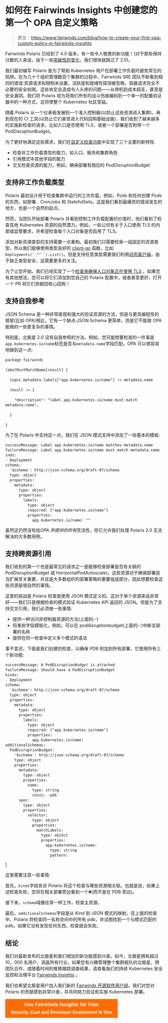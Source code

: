 # 如何在 Fairwinds Insights 中创建您的第一个 OPA 自定义策略

> 原文：<https://www.fairwinds.com/blog/how-to-create-your-first-opa-custom-policy-in-fairwinds-insights>

 Fairwinds Polaris 已经到了 4.0 版本，有一些令人敬畏的新功能！(对于那些保持分数的人来说，由于一些[突破性的变化](https://github.com/FairwindsOps/polaris/blob/master/docs/changelog.md)，我们很快就跳过了 2.0)。

我们最初编写 Polaris 是为了帮助 Kubernetes 用户在部署工作负载时避免常见的陷阱。在为几十个组织管理数百个集群的过程中，Fairwinds SRE 团队不断看到相同的错误:资源请求和限制未设置，活跃度和就绪性探测被忽略，容器请求完全不必要的安全权限。这些肯定会造成令人头疼的问题——从停机到成本超支，甚至是安全漏洞。我们将 Polaris 视为将我们所有的战斗伤痕编码到一个单一的配置验证器中的一种方式，这将使整个 Kubernetes 社区受益。

随着 Polaris 从一个仪表板发展到一个准入控制器(以防止这些资源进入集群)，再到现在的 CI 工具(以防止它们甚至进入代码回购基础设施)，我们收到了越来越多的实施新检查的请求，比如入口是否使用 TLS，或者一个部署是否附带一个 PodDisruptionBudget。

为了更好地满足这些需求，我们在[自定义检查功能](https://polaris.docs.fairwinds.com/customization/custom-checks/)中实现了三个主要的新特性:

*   检查非工作负载类型的能力，如入口、服务和集群角色
*   引用模式中其他字段的能力
*   交叉检查资源的能力，例如，确保部署有相应的 PodDisruptionBudget

## 支持非工作负载类型

Polaris 最初设计用于检查集群中运行的工作负载，例如，Pods 和任何创建 Pods 的东西，如部署、CronJobs 和 StatefulSets。这是我们看到最痛苦的错误发生的地方，也是一个自然的起点。

然而，当团队开始部署 Polaris 并看到控制工作负载配置的价值时，他们看到了检查其他 Kubernetes 资源的自然潜力。例如，一些公司有关于入口使用 TLS 的内部或监管要求，并希望检查每个入口对象是否启用了 TLS。

添加对新资源类型的支持需要一点重构。最初我们只需要检索一组固定的资源类型，所以我们能够使用类型良好的 [client-go](https://github.com/kubernetes/client-go) 函数，比如`Deployments(``""``).List()`。但是支持任意类型需要我们利用[动态客户端](https://godoc.org/k8s.io/client-go/dynamic)，由于缺乏类型安全，这需要更多的关注。

为了让您开始，我们已经实现了一个[检查来确保入口对象正在使用 TLS](https://github.com/FairwindsOps/polaris/blob/master/checks/tlsSettingsMissing.yaml) 。如果您有其他想法，您可以将它们添加到您自己的 Polaris 配置中，或者甚至更好，打开一个 PR 将它们贡献回核心回购！

## 支持自我参考

JSON Schema 是一种非常直观和强大的验证资源的方法，但是与更具编程性的框架(比如 OPA)相比，它有一个缺点:JSON Schema 更简单，但是它不能做 OPA 能做的一些更复杂的事情。

特别是，北极星 2.0 没有自我参照的方法。例如，您可能想要检查的一件事是`app.kubernetes.io/name`标签是否与`metadata.name`字段匹配。OPA 可以很容易地做到这一点:

```
package fairwinds

labelMustMatchName[result] { 

  input.metadata.labels["app.kubernetes.io/name"] != metadata.name 

  result := { 

    "description": "label app.kubernetes.io/name must match metadata.name", 

  } 

} 
```

为了在 Polaris 中支持这一点，我们在 JSON 模式支持中添加了一些基本的模板:

```
successMessage: Label app.kubernetes.io/name matches metadata.name
failureMessage: Label app.kubernetes.io/name must match metadata.name
inds:
- Deployment
schema:
  '$schema': http://json-schema.org/draft-07/schema
  type: object
  properties:
    metadata:
      type: object
      properties:
        labels:
          type: object
          required: ["app.kubernetes.io/name"]
          properties:
            app.kubernetes.io/name: ""
```

虽然这仍然没有给*OPA 所提供的所有*灵活性，但它允许我们处理 Polaris 2.0 无法解决的大多数用例。

## 支持跨资源引用

我们收到的第一个也是最常见的请求之一是能够检查部署是否有关联的 PodDisruptionBudget 或 HorizontalPodAutoscaler。这些资源对于确保部署适当扩展至关重要，并且是大多数组织的部署策略的重要组成部分，因此想要检查这些资源是很自然的事情。

这里的挑战是 Polaris 检查是使用 JSON 模式定义的。这对于单个资源来说非常好——我们只是根据检查的模式验证 Kubernetes API 返回的 JSON。但是为了支持交叉引用，我们必须做一些事情:

*   提供一种访问非控制器资源的方法(上面的✅)
*   将某些字段模板化，例如，可以在 poddisruptionbudget(上面的✅)中断言部署的名称
*   提供在同一检查中定义多个模式的语法

事不宜迟，下面是我们创建的检查，以确保 PDB 附加到所有部署，它使用所有三个新功能:

```
successMessage: A PodDisruptionBudget is attached
failureMessage: Should have a PodDisruptionBudget
kinds:
- Deployment
schema:
  '$schema': http://json-schema.org/draft-07/schema
  type: object
  properties:
    metadata:
      type: object
      properties:
        labels:
          type: object
          required: ["app.kubernetes.io/name"]
          properties:
            app.kubernetes.io/name: 
additionalSchemas:
  PodDisruptionBudget:
    '$schema': http://json-schema.org/draft-07/schema
    type: object
    properties:
      metadata:
        type: object
        properties:
          name:
            type: string
            const: -pdb
      spec:
        type: object
        properties:
          selector:
            type: object
            properties:
              matchLabels:
                type: object
                properties:
                  app.kubernetes.io/name:
                    type: string
                    pattern: 
```

]

这里需要注意一些事情:

首先，`kinds`字段告诉 Polaris 将这个检查与哪些资源相关联。也就是说，如果上述检查失败，您将在相关部署旁边看到一个❌(而不是在 PDB 旁边)。

接下来，`schema`域像往常一样工作，检查主资源。

最后，`additionalSchemas`字段是从 Kind 到 JSON 模式的映射。在上面的检查中，Polaris 将检查同一名称空间中的所有 pdb，并试图找到一个与模式匹配的 pdb。如果它没有发现任何东西，检查就会失败。

## 结论

我们对最新发布的北极星和我们增加的新功能感到兴奋。如今，北极星拥有超过 10，000 名用户，涵盖所有行业。如果您有兴趣管理整个集群舰队的北极星，跨团队合作，或随着时间的推移跟踪调查结果，请查看我们的持续 Kubernetes 安全监控和治理平台 [Fairwinds Insights](https://www.fairwinds.com/insights) 。

我们也希望北极星用户加入我们新的 [Fairwinds 开源软件用户组](https://www.fairwinds.com/open-source-software-user-group)。我们对您对 Polaris 的贡献感到非常兴奋，并共同努力验证和实施 Kubernetes 部署。

[![Use Fairwinds Insights for Free Security, Cost and Developer Enablement In One](img/7c86296320eb01b215d8e2755e9c5b9d.png)](https://cta-redirect.hubspot.com/cta/redirect/2184645/34aa4987-a1f9-438a-a145-d7d82d5c479a)